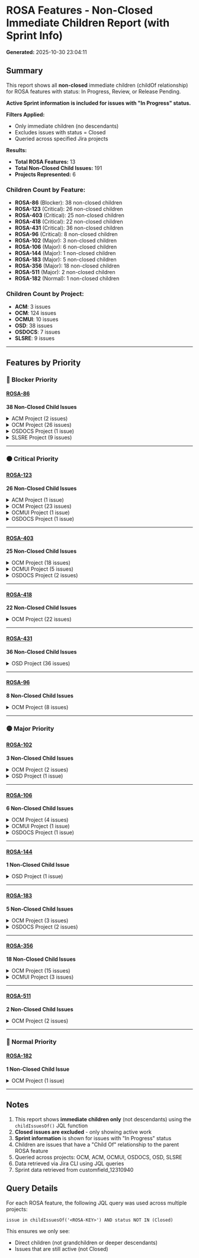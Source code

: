 # ROSA Features - Non-Closed Immediate Children Report (with Sprint Info)

**Generated:** 2025-10-30 23:04:11

## Summary

This report shows all **non-closed** immediate children (childOf relationship) for ROSA features with status: In Progress, Review, or Release Pending.

**Active Sprint information is included for issues with "In Progress" status.**

**Filters Applied:**
- Only immediate children (no descendants)
- Excludes issues with status = Closed
- Queried across specified Jira projects

**Results:**
- **Total ROSA Features:** 13
- **Total Non-Closed Child Issues:** 191
- **Projects Represented:** 6

### Children Count by Feature:
- **ROSA-86** (Blocker): 38 non-closed children
- **ROSA-123** (Critical): 26 non-closed children
- **ROSA-403** (Critical): 25 non-closed children
- **ROSA-418** (Critical): 22 non-closed children
- **ROSA-431** (Critical): 36 non-closed children
- **ROSA-96** (Critical): 8 non-closed children
- **ROSA-102** (Major): 3 non-closed children
- **ROSA-106** (Major): 6 non-closed children
- **ROSA-144** (Major): 1 non-closed children
- **ROSA-183** (Major): 5 non-closed children
- **ROSA-356** (Major): 18 non-closed children
- **ROSA-511** (Major): 2 non-closed children
- **ROSA-182** (Normal): 1 non-closed children

### Children Count by Project:
- **ACM**: 3 issues
- **OCM**: 124 issues
- **OCMUI**: 10 issues
- **OSD**: 38 issues
- **OSDOCS**: 7 issues
- **SLSRE**: 9 issues

---

## Features by Priority


### 🔴 Blocker Priority

#### [ROSA-86](https://issues.redhat.com/browse/ROSA-86)

**38 Non-Closed Child Issues**

<details>
<summary>ACM Project (2 issues)</summary>

| Key | Type | Status | Sprint | Assignee | Summary | Parent | Created | Updated | Due Date |
|-----|------|--------|--------|----------|---------|--------|---------|---------|----------|
| [ACM-24861](https://issues.redhat.com/browse/ACM-24861) | Feature | Resolved | - | Mehmet Pekpergel | Alerts for DR account reconciliation | [ROSA-86](https://issues.redhat.com/browse/ROSA-86) | 2025-10-01 | 2025-10-03 |  |
| [ACM-20793](https://issues.redhat.com/browse/ACM-20793) | Story | Resolved | - | Mehmet Pekpergel | as an operator of FM, existing management clusters will also have DR A | [ROSA-86](https://issues.redhat.com/browse/ROSA-86) | 2025-05-14 | 2025-10-24 |  |

</details>

<details>
<summary>OCM Project (26 issues)</summary>

| Key | Type | Status | Sprint | Assignee | Summary | Parent | Created | Updated | Due Date |
|-----|------|--------|--------|----------|---------|--------|---------|---------|----------|
| [OCM-20038](https://issues.redhat.com/browse/OCM-20038) | Task | In Progress | - | Eric Cambel | Update Schedule to disable snapshotMoveData | [ROSA-86](https://issues.redhat.com/browse/ROSA-86) | 2025-10-30 | 2025-10-30 |  |
| [OCM-19826](https://issues.redhat.com/browse/OCM-19826) | Task | To Do | - | Synthetic Load 10-16 clusters | 2025-10-27 14:45:38 | [ROSA-86](https://issues.redhat.com/browse/ROSA-86) | 2025-10-28 |  |  |
| [OCM-19825](https://issues.redhat.com/browse/OCM-19825) | Task | To Do | - | Synthetic Load 1-4 cluster | 2025-10-27 14:45:12 | [ROSA-86](https://issues.redhat.com/browse/ROSA-86) | 2025-10-28 |  |  |
| [OCM-19662](https://issues.redhat.com/browse/OCM-19662) | Task | In Progress | ROSA-Operators-1 | Eric Cambel | Mid-sized Scalability Test - 32 clusters | [ROSA-86](https://issues.redhat.com/browse/ROSA-86) | 2025-10-23 | 2025-10-27 |  |
| [OCM-19649](https://issues.redhat.com/browse/OCM-19649) | Story | To Do | - | Lucas Ponce | Capture backup dependencies versions in hcm-deployment snapshot | [ROSA-86](https://issues.redhat.com/browse/ROSA-86) | 2025-10-23 | 2025-10-23 |  |
| [OCM-19595](https://issues.redhat.com/browse/OCM-19595) | Task | Review | - | Guilherme Branco | Custom Backup Schedule Configuration for Clusters | [ROSA-86](https://issues.redhat.com/browse/ROSA-86) | 2025-10-22 | 2025-10-30 |  |
| [OCM-19592](https://issues.redhat.com/browse/OCM-19592) | Task | Review | - | Guilherme Branco | Bypass Backup Creation During Cluster Provisioning | [ROSA-86](https://issues.redhat.com/browse/ROSA-86) | 2025-10-22 | 2025-10-30 |  |
| [OCM-18502](https://issues.redhat.com/browse/OCM-18502) | Task | In Progress | ROSA-Operators-1 | Lawton Mizell | Evaluate the impact of cluster upgrades in the backups (and vice versa | [ROSA-86](https://issues.redhat.com/browse/ROSA-86) | 2025-09-16 | 2025-10-27 |  |
| [OCM-18398](https://issues.redhat.com/browse/OCM-18398) | Story | To Do | - | Velero Backup Timing Analysis | 2025-09-11 16:08:25 | [ROSA-86](https://issues.redhat.com/browse/ROSA-86) | 2025-09-22 |  |  |
| [OCM-18397](https://issues.redhat.com/browse/OCM-18397) | Story | To Do | - | Velero Resource Utilization Monitoring | 2025-09-11 16:07:38 | [ROSA-86](https://issues.redhat.com/browse/ROSA-86) | 2025-09-22 |  |  |
| [OCM-18396](https://issues.redhat.com/browse/OCM-18396) | Story | To Do | - | Core Velero Backup Metrics Collection | 2025-09-11 16:06:37 | [ROSA-86](https://issues.redhat.com/browse/ROSA-86) | 2025-09-22 |  |  |
| [OCM-18365](https://issues.redhat.com/browse/OCM-18365) | Task | To Do | - | Benchmark ROSA HCP Backup speeds using multiple workers | 2025-09-08 17:10:53 | [ROSA-86](https://issues.redhat.com/browse/ROSA-86) | 2025-09-22 |  |  |
| [OCM-17510](https://issues.redhat.com/browse/OCM-17510) | Task | In Progress | Service Development - Sprint 6 | Eric Cambel | Create a scalability testing plan | [ROSA-86](https://issues.redhat.com/browse/ROSA-86) | 2025-07-31 | 2025-10-27 |  |
| [OCM-17454](https://issues.redhat.com/browse/OCM-17454) | Epic | In Progress | - | Eric Cambel | OADP + Velero Scalability Tests for ROSA HCP | [ROSA-86](https://issues.redhat.com/browse/ROSA-86) | 2025-07-29 | 2025-10-30 |  |
| [OCM-16136](https://issues.redhat.com/browse/OCM-16136) | Risk | To Do | - | No Prometheus metrics for Kopia uploads | 2025-06-02 10:09:12 | [ROSA-86](https://issues.redhat.com/browse/ROSA-86) | 2025-09-22 |  |  |
| [OCM-16135](https://issues.redhat.com/browse/OCM-16135) | Risk | To Do | - | Unable to use enable S3 Bucket Keys with OADP/Velero | 2025-06-02 09:58:50 | [ROSA-86](https://issues.redhat.com/browse/ROSA-86) | 2025-09-22 |  |  |
| [OCM-16134](https://issues.redhat.com/browse/OCM-16134) | Risk | To Do | - | Backup objects created by Kopia are not tagged in S3 | 2025-06-02 09:52:32 | [ROSA-86](https://issues.redhat.com/browse/ROSA-86) | 2025-09-22 |  |  |
| [OCM-15906](https://issues.redhat.com/browse/OCM-15906) | Task | To Do | - | Define process to rotate KMS Keys used to encrypt backups | 2025-05-21 08:49:55 | [ROSA-86](https://issues.redhat.com/browse/ROSA-86) | 2025-09-29 |  |  |
| [OCM-15776](https://issues.redhat.com/browse/OCM-15776) | Story | In Progress | ROSA-Operators-1 | Elveera Mathias | E2E Tests Automation for Clusters Service requirements for ROSA HCP Ba | [ROSA-86](https://issues.redhat.com/browse/ROSA-86) | 2025-05-13 | 2025-10-27 |  |
| [OCM-15775](https://issues.redhat.com/browse/OCM-15775) | Story | In Progress | ROSA-Operators-1 | Elveera Mathias | Functional Tests for Clusters Service requirements for ROSA HCP Backup | [ROSA-86](https://issues.redhat.com/browse/ROSA-86) | 2025-05-13 | 2025-10-27 |  |
| [OCM-15774](https://issues.redhat.com/browse/OCM-15774) | Story | In Progress | Service Development - Sprint 7 | Elveera Mathias | Test Plan for Clusters Service requirements for ROSA HCP Backup and Re | [ROSA-86](https://issues.redhat.com/browse/ROSA-86) | 2025-05-13 | 2025-10-27 |  |
| [OCM-15773](https://issues.redhat.com/browse/OCM-15773) | Story | To Do | - | Feature toggle maintenance: Clusters Service requirements for ROSA HCP Backup and Restore | 2025-05-13 10:41:13 | [ROSA-86](https://issues.redhat.com/browse/ROSA-86) | 2025-09-22 |  |  |
| [OCM-15771](https://issues.redhat.com/browse/OCM-15771) | Epic | In Progress | - | Lucas Ponce | Clusters Service requirements for ROSA HCP Backup and Restore | [ROSA-86](https://issues.redhat.com/browse/ROSA-86) | 2025-05-13 | 2025-10-23 |  |
| [OCM-15599](https://issues.redhat.com/browse/OCM-15599) | Story | To Do | - | Spike Restoration Flow for etcd specific failures and test node re-adoption | 2025-05-01 14:42:26 | [ROSA-86](https://issues.redhat.com/browse/ROSA-86) | 2025-09-22 |  |  |
| [OCM-14679](https://issues.redhat.com/browse/OCM-14679) | Task | To Do | - | Spike restoration flow | 2025-03-17 15:44:20 | [ROSA-86](https://issues.redhat.com/browse/ROSA-86) | 2025-09-29 |  |  |
| [OCM-13195](https://issues.redhat.com/browse/OCM-13195) | Epic | In Progress | - | Lucas Ponce | ROSA HCP - DR restoration improvements - Research/Refinement | [ROSA-86](https://issues.redhat.com/browse/ROSA-86) | 2024-12-19 | 2025-10-03 |  |

</details>

<details>
<summary>OSDOCS Project (1 issue)</summary>

| Key | Type | Status | Sprint | Assignee | Summary | Parent | Created | Updated | Due Date |
|-----|------|--------|--------|----------|---------|--------|---------|---------|----------|
| [OSDOCS-12727](https://issues.redhat.com/browse/OSDOCS-12727) | Epic | New | - | Ryan Deussing | docs for cluster backup & restore | [ROSA-86](https://issues.redhat.com/browse/ROSA-86) | 2024-11-20 | 2025-09-10 |  |

</details>

<details>
<summary>SLSRE Project (9 issues)</summary>

| Key | Type | Status | Sprint | Assignee | Summary | Parent | Created | Updated | Due Date |
|-----|------|--------|--------|----------|---------|--------|---------|---------|----------|
| [SLSRE-382](https://issues.redhat.com/browse/SLSRE-382) | Story | New | - | Review metrics to capture during Perf/Scale testing | 2025-09-16 11:03:47 | [ROSA-86](https://issues.redhat.com/browse/ROSA-86) | 2025-09-16 |  |  |
| [SLSRE-381](https://issues.redhat.com/browse/SLSRE-381) | Story | New | - | Review Test Plan | 2025-09-16 11:00:40 | [ROSA-86](https://issues.redhat.com/browse/ROSA-86) | 2025-09-16 |  |  |
| [SLSRE-380](https://issues.redhat.com/browse/SLSRE-380) | Story | New | - | Define alerts for AWS Quota and Resource utilization in the Backup Account | 2025-09-16 10:58:29 | [ROSA-86](https://issues.redhat.com/browse/ROSA-86) | 2025-09-16 |  |  |
| [SLSRE-374](https://issues.redhat.com/browse/SLSRE-374) | Epic | In Progress | - | Sergio Lopez | ROSA HCP - Backup Reliability | [ROSA-86](https://issues.redhat.com/browse/ROSA-86) | 2025-09-16 | 2025-09-16 |  |
| [SLSRE-377](https://issues.redhat.com/browse/SLSRE-377) | Story | To Do | - | Monitor DataUpload and BackUp CRs for backup data upload verification | 2025-06-02 15:50:17 | [ROSA-86](https://issues.redhat.com/browse/ROSA-86) | 2025-09-16 |  |  |
| [SLSRE-378](https://issues.redhat.com/browse/SLSRE-378) | Story | To Do | - | Implement Alerting Rules | 2025-06-02 13:10:14 | [ROSA-86](https://issues.redhat.com/browse/ROSA-86) | 2025-09-16 |  |  |
| [SLSRE-379](https://issues.redhat.com/browse/SLSRE-379) | Story | To Do | - | Build Dashboards for Backup Visibility | 2025-06-02 13:09:20 | [ROSA-86](https://issues.redhat.com/browse/ROSA-86) | 2025-09-16 |  |  |
| [SLSRE-376](https://issues.redhat.com/browse/SLSRE-376) | Story | In Progress | OCM-Reliability-276 | Integrate Backup Metrics into Monitoring Platform | 2025-06-02 13:07:11 | [ROSA-86](https://issues.redhat.com/browse/ROSA-86) | 2025-10-30 |  |  |
| [SLSRE-375](https://issues.redhat.com/browse/SLSRE-375) | Story | In Progress | OCM-Reliability-276 | Sergio Lopez | Define Backup Monitoring Metrics | [ROSA-86](https://issues.redhat.com/browse/ROSA-86) | 2025-06-02 | 2025-10-28 |  |

</details>

---


### 🟠 Critical Priority

#### [ROSA-123](https://issues.redhat.com/browse/ROSA-123)

**26 Non-Closed Child Issues**

<details>
<summary>ACM Project (1 issue)</summary>

| Key | Type | Status | Sprint | Assignee | Summary | Parent | Created | Updated | Due Date |
|-----|------|--------|--------|----------|---------|--------|---------|---------|----------|
| [ACM-24746](https://issues.redhat.com/browse/ACM-24746) | Epic | New | - | Mohamed ElSerngawy | [CAPA]: Epic for ROSA-123 - CAPA support for ROSA HCP with FIPS enable | [ROSA-123](https://issues.redhat.com/browse/ROSA-123) | 2025-09-28 | 2025-10-10 |  |

</details>

<details>
<summary>OCM Project (23 issues)</summary>

| Key | Type | Status | Sprint | Assignee | Summary | Parent | Created | Updated | Due Date |
|-----|------|--------|--------|----------|---------|--------|---------|---------|----------|
| [OCM-19948](https://issues.redhat.com/browse/OCM-19948) | Story | To Do | - | Idit Gavra | Coordination fot FIPS/ROSA-123 | [ROSA-123](https://issues.redhat.com/browse/ROSA-123) | 2025-10-29 | 2025-10-29 |  |
| [OCM-18682](https://issues.redhat.com/browse/OCM-18682) | Story | To Do | - | CI Integration for [TF]: Epic for XCMSTRAT-144 - Terraform support for ROSA HCP with FIPS enabled on workers | 2025-09-28 07:40:56 | [ROSA-123](https://issues.redhat.com/browse/ROSA-123) | 2025-09-28 |  |  |
| [OCM-18681](https://issues.redhat.com/browse/OCM-18681) | Story | To Do | - | E2E Tests Automation for [TF]: Epic for XCMSTRAT-144 - Terraform support for ROSA HCP with FIPS enabled on workers | 2025-09-28 07:40:53 | [ROSA-123](https://issues.redhat.com/browse/ROSA-123) | 2025-09-28 |  |  |
| [OCM-18680](https://issues.redhat.com/browse/OCM-18680) | Story | To Do | - | Functional Tests for [TF]: Epic for XCMSTRAT-144 - Terraform support for ROSA HCP with FIPS enabled on workers | 2025-09-28 07:40:51 | [ROSA-123](https://issues.redhat.com/browse/ROSA-123) | 2025-09-28 |  |  |
| [OCM-18679](https://issues.redhat.com/browse/OCM-18679) | Story | To Do | - | Test Plan for [TF]: Epic for XCMSTRAT-144 - Terraform support for ROSA HCP with FIPS enabled on workers | 2025-09-28 07:40:49 | [ROSA-123](https://issues.redhat.com/browse/ROSA-123) | 2025-09-28 |  |  |
| [OCM-18678](https://issues.redhat.com/browse/OCM-18678) | Story | To Do | - | Feature toggle maintenance: [TF]: Epic for XCMSTRAT-144 - Terraform support for ROSA HCP with FIPS enabled on workers | 2025-09-28 07:40:45 | [ROSA-123](https://issues.redhat.com/browse/ROSA-123) | 2025-09-28 |  |  |
| [OCM-18677](https://issues.redhat.com/browse/OCM-18677) | Story | To Do | - | Ensure reliability for epic [TF]: Epic for XCMSTRAT-144 - Terraform support for ROSA HCP with FIPS enabled on workers | 2025-09-28 07:40:42 | [ROSA-123](https://issues.redhat.com/browse/ROSA-123) | 2025-10-10 |  |  |
| [OCM-18676](https://issues.redhat.com/browse/OCM-18676) | Epic | New | - | Hunter Kepley | [TF]: Epic for ROSA-123 - Terraform support for ROSA HCP with FIPS ena | [ROSA-123](https://issues.redhat.com/browse/ROSA-123) | 2025-09-28 | 2025-10-22 |  |
| [OCM-18675](https://issues.redhat.com/browse/OCM-18675) | Story | To Do | - | CI Integration for [ROSA CLI]: Epic for XCMSTRAT-144 - ROSA CLI support for ROSA HCP with FIPS enabled on workers | 2025-09-28 07:28:23 | [ROSA-123](https://issues.redhat.com/browse/ROSA-123) | 2025-09-28 |  |  |
| [OCM-18674](https://issues.redhat.com/browse/OCM-18674) | Story | To Do | - | E2E Tests Automation for [ROSA CLI]: Epic for XCMSTRAT-144 - ROSA CLI support for ROSA HCP with FIPS enabled on workers  | 2025-09-28 07:28:21 | [ROSA-123](https://issues.redhat.com/browse/ROSA-123) | 2025-09-28 |  |  |
| [OCM-18673](https://issues.redhat.com/browse/OCM-18673) | Story | To Do | - | Functional Tests for [ROSA CLI]: Epic for XCMSTRAT-144 - ROSA CLI support for ROSA HCP with FIPS enabled on workers | 2025-09-28 07:28:18 | [ROSA-123](https://issues.redhat.com/browse/ROSA-123) | 2025-09-28 |  |  |
| [OCM-18672](https://issues.redhat.com/browse/OCM-18672) | Story | To Do | - | Test Plan for [ROSA CLI]: Epic for XCMSTRAT-144 - ROSA CLI support for ROSA HCP with FIPS enabled on workers | 2025-09-28 07:28:16 | [ROSA-123](https://issues.redhat.com/browse/ROSA-123) | 2025-09-28 |  |  |
| [OCM-18671](https://issues.redhat.com/browse/OCM-18671) | Story | To Do | - | Feature toggle maintenance: [ROSA CLI]: Epic for XCMSTRAT-144 - ROSA CLI support for ROSA HCP with FIPS enabled on workers | 2025-09-28 07:28:13 | [ROSA-123](https://issues.redhat.com/browse/ROSA-123) | 2025-09-28 |  |  |
| [OCM-18670](https://issues.redhat.com/browse/OCM-18670) | Story | To Do | - | Ensure reliability for epic: [ROSA CLI]: Epic for XCMSTRAT-144 - ROSA CLI support for ROSA HCP with FIPS enabled on workers | 2025-09-28 07:28:09 | [ROSA-123](https://issues.redhat.com/browse/ROSA-123) | 2025-10-10 |  |  |
| [OCM-18669](https://issues.redhat.com/browse/OCM-18669) | Epic | New | - | Hunter Kepley | [ROSA CLI]: Epic for ROSA-123 - ROSA CLI support for ROSA HCP with FIP | [ROSA-123](https://issues.redhat.com/browse/ROSA-123) | 2025-09-28 | 2025-10-22 |  |
| [OCM-18059](https://issues.redhat.com/browse/OCM-18059) | Story | Review | - | Idit Gavra | Verify that FIPS is enabled and all components are ok | [ROSA-123](https://issues.redhat.com/browse/ROSA-123) | 2025-08-28 | 2025-10-29 |  |
| [OCM-17197](https://issues.redhat.com/browse/OCM-17197) | Story | To Do | - | CI Integration for [OCM]: Epic for XCMSTRAT-144 - ROSA HCP with FIPS target crypto | 2025-07-16 11:40:31 | [ROSA-123](https://issues.redhat.com/browse/ROSA-123) | 2025-07-16 |  |  |
| [OCM-17196](https://issues.redhat.com/browse/OCM-17196) | Story | To Do | - | Jeff Frazier | E2E Tests Automation for [OCM]: Epic for XCMSTRAT-144 - ROSA HCP with  | [ROSA-123](https://issues.redhat.com/browse/ROSA-123) | 2025-07-16 | 2025-09-16 |  |
| [OCM-17195](https://issues.redhat.com/browse/OCM-17195) | Story | To Do | - | Jeff Frazier | Functional Tests for [OCM]: Epic for XCMSTRAT-144 - ROSA HCP with FIPS | [ROSA-123](https://issues.redhat.com/browse/ROSA-123) | 2025-07-16 | 2025-09-16 |  |
| [OCM-17194](https://issues.redhat.com/browse/OCM-17194) | Story | To Do | - | Jeff Frazier | Test Plan for [OCM]: Epic for XCMSTRAT-144 - ROSA HCP with FIPS target | [ROSA-123](https://issues.redhat.com/browse/ROSA-123) | 2025-07-16 | 2025-09-16 |  |
| [OCM-17193](https://issues.redhat.com/browse/OCM-17193) | Story | To Do | - | Feature toggle maintenance: [OCM]: Epic for XCMSTRAT-144 - ROSA HCP with FIPS target crypto | 2025-07-16 11:40:20 | [ROSA-123](https://issues.redhat.com/browse/ROSA-123) | 2025-09-30 |  |  |
| [OCM-17192](https://issues.redhat.com/browse/OCM-17192) | Story | To Do | - | Ensure reliability for epic [OCM]: Epic for XCMSTRAT-144 - ROSA HCP with FIPS target crypto | 2025-07-16 11:40:17 | [ROSA-123](https://issues.redhat.com/browse/ROSA-123) | 2025-10-10 |  |  |
| [OCM-17191](https://issues.redhat.com/browse/OCM-17191) | Epic | In Progress | - | Idit Gavra | [OCM]: Epic for ROSA-123 - ROSA HCP with FIPS target crypto | [ROSA-123](https://issues.redhat.com/browse/ROSA-123) | 2025-07-16 | 2025-10-29 |  |

</details>

<details>
<summary>OCMUI Project (1 issue)</summary>

| Key | Type | Status | Sprint | Assignee | Summary | Parent | Created | Updated | Due Date |
|-----|------|--------|--------|----------|---------|--------|---------|---------|----------|
| [OCMUI-3821](https://issues.redhat.com/browse/OCMUI-3821) | Story | To Do | - | [ROSA-HCP] OCM UI- ROSA HCP with FIPS enabled | 2025-09-28 10:59:29 | [ROSA-123](https://issues.redhat.com/browse/ROSA-123) | 2025-10-27 |  |  |

</details>

<details>
<summary>OSDOCS Project (1 issue)</summary>

| Key | Type | Status | Sprint | Assignee | Summary | Parent | Created | Updated | Due Date |
|-----|------|--------|--------|----------|---------|--------|---------|---------|----------|
| [OSDOCS-16476](https://issues.redhat.com/browse/OSDOCS-16476) | Epic | New | - | [DOCS]: Epic for ROSA-123 - Document support for ROSA HCP with FIPS | 2025-10-10 04:58:38 | [ROSA-123](https://issues.redhat.com/browse/ROSA-123) | 2025-10-10 |  |  |

</details>

---

#### [ROSA-403](https://issues.redhat.com/browse/ROSA-403)

**25 Non-Closed Child Issues**

<details>
<summary>OCM Project (18 issues)</summary>

| Key | Type | Status | Sprint | Assignee | Summary | Parent | Created | Updated | Due Date |
|-----|------|--------|--------|----------|---------|--------|---------|---------|----------|
| [OCM-18499](https://issues.redhat.com/browse/OCM-18499) | Story | In Progress | ROSA Focaccia Sprint 2 | Patrick Jennings | Enable EUS channel group in FedRAMP | [ROSA-403](https://issues.redhat.com/browse/ROSA-403) | 2025-09-16 | 2025-10-30 |  |
| [OCM-18497](https://issues.redhat.com/browse/OCM-18497) | Story | To Do | - | CI Integration for [OCM CS] Enable EUS channel group in FedRAMP | 2025-09-16 10:01:33 | [ROSA-403](https://issues.redhat.com/browse/ROSA-403) | 2025-09-16 |  |  |
| [OCM-18496](https://issues.redhat.com/browse/OCM-18496) | Story | To Do | - | E2E Tests Automation for [OCM CS] Enable EUS channel group in FedRAMP | 2025-09-16 10:01:30 | [ROSA-403](https://issues.redhat.com/browse/ROSA-403) | 2025-09-16 |  |  |
| [OCM-18495](https://issues.redhat.com/browse/OCM-18495) | Story | To Do | - | Functional Tests for [OCM CS] Enable EUS channel group in FedRAMP | 2025-09-16 10:01:27 | [ROSA-403](https://issues.redhat.com/browse/ROSA-403) | 2025-09-16 |  |  |
| [OCM-18494](https://issues.redhat.com/browse/OCM-18494) | Story | To Do | - | Test Plan for [OCM CS] Enable EUS channel group in FedRAMP | 2025-09-16 10:01:24 | [ROSA-403](https://issues.redhat.com/browse/ROSA-403) | 2025-09-16 |  |  |
| [OCM-18493](https://issues.redhat.com/browse/OCM-18493) | Story | To Do | - | Feature toggle maintenance: [OCM CS] Enable EUS channel group in FedRAMP | 2025-09-16 10:01:18 | [ROSA-403](https://issues.redhat.com/browse/ROSA-403) | 2025-09-16 |  |  |
| [OCM-18492](https://issues.redhat.com/browse/OCM-18492) | Story | To Do | - | Ensure reliability for epic [OCM CS] Enable EUS channel group in FedRAMP | 2025-09-16 10:01:12 | [ROSA-403](https://issues.redhat.com/browse/ROSA-403) | 2025-09-16 |  |  |
| [OCM-18491](https://issues.redhat.com/browse/OCM-18491) | Epic | In Progress | - | Patrick Jennings | [OCM CS] Enable EUS channel group in FedRAMP | [ROSA-403](https://issues.redhat.com/browse/ROSA-403) | 2025-09-16 | 2025-10-28 |  |
| [OCM-17743](https://issues.redhat.com/browse/OCM-17743) | Story | To Do | - | CI Integration for [TF]: Terraform EUS channel support | 2025-08-18 06:09:48 | [ROSA-403](https://issues.redhat.com/browse/ROSA-403) | 2025-08-18 |  |  |
| [OCM-17742](https://issues.redhat.com/browse/OCM-17742) | Story | To Do | - | E2E Tests Automation for [TF]: Terraform EUS channel support | 2025-08-18 06:09:46 | [ROSA-403](https://issues.redhat.com/browse/ROSA-403) | 2025-08-18 |  |  |
| [OCM-17741](https://issues.redhat.com/browse/OCM-17741) | Story | To Do | - | Functional Tests for [TF]: Terraform EUS channel support | 2025-08-18 06:09:43 | [ROSA-403](https://issues.redhat.com/browse/ROSA-403) | 2025-08-18 |  |  |
| [OCM-17740](https://issues.redhat.com/browse/OCM-17740) | Story | To Do | - | Test Plan for [TF]: Terraform EUS channel support | 2025-08-18 06:09:40 | [ROSA-403](https://issues.redhat.com/browse/ROSA-403) | 2025-08-18 |  |  |
| [OCM-17739](https://issues.redhat.com/browse/OCM-17739) | Story | To Do | - | Feature toggle maintenance: [TF]: Terraform EUS channel support | 2025-08-18 06:09:36 | [ROSA-403](https://issues.redhat.com/browse/ROSA-403) | 2025-08-18 |  |  |
| [OCM-17738](https://issues.redhat.com/browse/OCM-17738) | Story | To Do | - | Ensure reliability for epic [TF]: Terraform EUS channel support | 2025-08-18 06:09:32 | [ROSA-403](https://issues.redhat.com/browse/ROSA-403) | 2025-08-18 |  |  |
| [OCM-15074](https://issues.redhat.com/browse/OCM-15074) | Story | To Do | - | CI Integration for [ROSA CLI]: Epic for XCMSTRAT-1119 - ROSA CLI support for EUS Versions | 2025-04-07 08:26:16 | [ROSA-403](https://issues.redhat.com/browse/ROSA-403) | 2025-06-12 |  |  |
| [OCM-15072](https://issues.redhat.com/browse/OCM-15072) | Story | To Do | - | Functional Tests for [ROSA CLI]: Epic for XCMSTRAT-1119 - ROSA CLI support for EUS Versions | 2025-04-07 08:26:11 | [ROSA-403](https://issues.redhat.com/browse/ROSA-403) | 2025-06-12 |  |  |
| [OCM-15071](https://issues.redhat.com/browse/OCM-15071) | Story | To Do | - | Test Plan for [ROSA CLI]: Epic for XCMSTRAT-1119 - ROSA CLI support for EUS Versions | 2025-04-07 08:26:09 | [ROSA-403](https://issues.redhat.com/browse/ROSA-403) | 2025-06-12 |  |  |
| [OCM-15070](https://issues.redhat.com/browse/OCM-15070) | Story | To Do | - | Ensure reliability for epic [ROSA CLI]: Epic for XCMSTRAT-1119 - ROSA CLI support for EUS Versions | 2025-04-07 08:26:04 | [ROSA-403](https://issues.redhat.com/browse/ROSA-403) | 2025-06-12 |  |  |

</details>

<details>
<summary>OCMUI Project (5 issues)</summary>

| Key | Type | Status | Sprint | Assignee | Summary | Parent | Created | Updated | Due Date |
|-----|------|--------|--------|----------|---------|--------|---------|---------|----------|
| [OCMUI-3957](https://issues.redhat.com/browse/OCMUI-3957) | Task | To Do | - | Disable the channel group edit icon when the cluster is in other states other than Ready status | 2025-10-27 22:49:06 | [ROSA-403](https://issues.redhat.com/browse/ROSA-403) | 2025-10-30 |  |  |
| [OCMUI-3955](https://issues.redhat.com/browse/OCMUI-3955) | Story | In Progress | OCMUI Team Sprint 279 | Dylan Cooper | Tooltip for EUS Channel Group field | [ROSA-403](https://issues.redhat.com/browse/ROSA-403) | 2025-10-27 | 2025-10-29 |  |
| [OCMUI-3757](https://issues.redhat.com/browse/OCMUI-3757) | Task | To Do | - | Enable feature gate in production for all users | 2025-09-10 11:42:55 | [ROSA-403](https://issues.redhat.com/browse/ROSA-403) | 2025-09-15 |  |  |
| [OCMUI-3693](https://issues.redhat.com/browse/OCMUI-3693) | Story | To Do | - | LAKSHMI SHIVANTHI AMARACHINTHA | E2E Automation: OCM UI EUS Channels | [ROSA-403](https://issues.redhat.com/browse/ROSA-403) | 2025-08-18 | 2025-10-29 |  |
| [OCMUI-3690](https://issues.redhat.com/browse/OCMUI-3690) | Epic | In Progress | - | Dylan Cooper | OCM UI EUS Channels | [ROSA-403](https://issues.redhat.com/browse/ROSA-403) | 2025-08-18 | 2025-10-29 |  |

</details>

<details>
<summary>OSDOCS Project (2 issues)</summary>

| Key | Type | Status | Sprint | Assignee | Summary | Parent | Created | Updated | Due Date |
|-----|------|--------|--------|----------|---------|--------|---------|---------|----------|
| [OSDOCS-16538](https://issues.redhat.com/browse/OSDOCS-16538) | Story | In Progress | SD OSDOCS Sprint 279 | Aedin Collins | Life Cycle (Extension) (UI for OSD and ROSA) | [ROSA-403](https://issues.redhat.com/browse/ROSA-403) | 2025-10-15 | 2025-10-30 |  |
| [OSDOCS-11705](https://issues.redhat.com/browse/OSDOCS-11705) | Epic | In Progress | - | Ryan Deussing | Revised ROSA Life Cycle (Extension) | [ROSA-403](https://issues.redhat.com/browse/ROSA-403) | 2024-08-14 | 2025-10-28 |  |

</details>

---

#### [ROSA-418](https://issues.redhat.com/browse/ROSA-418)

**22 Non-Closed Child Issues**

<details>
<summary>OCM Project (22 issues)</summary>

| Key | Type | Status | Sprint | Assignee | Summary | Parent | Created | Updated | Due Date |
|-----|------|--------|--------|----------|---------|--------|---------|---------|----------|
| [OCM-19897](https://issues.redhat.com/browse/OCM-19897) | Story | To Do | - | Add API models, OpenAPI schema definitions, and SDK generation support for log forwarder endpoints | 2025-10-28 13:01:05 | [ROSA-418](https://issues.redhat.com/browse/ROSA-418) | 2025-10-29 |  |  |
| [OCM-19895](https://issues.redhat.com/browse/OCM-19895) | Story | To Do | - | Create a tenant configuration API client to communicate with the tenant configuration microservice for managing log forwarder resources | 2025-10-28 12:55:52 | [ROSA-418](https://issues.redhat.com/browse/ROSA-418) | 2025-10-29 |  |  |
| [OCM-19893](https://issues.redhat.com/browse/OCM-19893) | Story | To Do | - | Enable configuration of log forwarder log group to application mappings through a ConfigMap, allowing mapping updates without code changes | 2025-10-28 12:45:55 | [ROSA-418](https://issues.redhat.com/browse/ROSA-418) | 2025-10-29 |  |  |
| [OCM-19892](https://issues.redhat.com/browse/OCM-19892) | Story | To Do | - | Add Log Forwarder Constraints Endpoint | 2025-10-28 12:40:21 | [ROSA-418](https://issues.redhat.com/browse/ROSA-418) | 2025-10-29 |  |  |
| [OCM-19306](https://issues.redhat.com/browse/OCM-19306) | Story | To Do | - | CI Integration for HCP Log Forwarding Client Side(CLI and TF) | 2025-10-16 10:15:28 | [ROSA-418](https://issues.redhat.com/browse/ROSA-418) | 2025-10-16 |  |  |
| [OCM-19305](https://issues.redhat.com/browse/OCM-19305) | Story | To Do | - | E2E Tests Automation for HCP Log Forwarding Client Side(CLI and TF) | 2025-10-16 10:15:26 | [ROSA-418](https://issues.redhat.com/browse/ROSA-418) | 2025-10-16 |  |  |
| [OCM-19304](https://issues.redhat.com/browse/OCM-19304) | Story | To Do | - | Functional Tests for HCP Log Forwarding Client Side(CLI and TF) | 2025-10-16 10:15:24 | [ROSA-418](https://issues.redhat.com/browse/ROSA-418) | 2025-10-16 |  |  |
| [OCM-19303](https://issues.redhat.com/browse/OCM-19303) | Story | To Do | - | Test Plan for HCP Log Forwarding Client Side(CLI and TF) | 2025-10-16 10:15:21 | [ROSA-418](https://issues.redhat.com/browse/ROSA-418) | 2025-10-16 |  |  |
| [OCM-19302](https://issues.redhat.com/browse/OCM-19302) | Story | To Do | - | Feature toggle maintenance: HCP Log Forwarding Client Side(CLI and TF) | 2025-10-16 10:15:17 | [ROSA-418](https://issues.redhat.com/browse/ROSA-418) | 2025-10-16 |  |  |
| [OCM-19301](https://issues.redhat.com/browse/OCM-19301) | Story | To Do | - | Ensure reliability for epic HCP Log Forwarding Client Side(CLI and TF) | 2025-10-16 10:15:13 | [ROSA-418](https://issues.redhat.com/browse/ROSA-418) | 2025-10-16 |  |  |
| [OCM-19300](https://issues.redhat.com/browse/OCM-19300) | Epic | New | - | Carl Brumm | HCP Log Forwarding Client Side(CLI and TF) | [ROSA-418](https://issues.redhat.com/browse/ROSA-418) | 2025-10-16 | 2025-10-21 |  |
| [OCM-18907](https://issues.redhat.com/browse/OCM-18907) | Story | To Do | - | Document process for changing allowed log forwarding pods | 2025-10-13 12:19:21 | [ROSA-418](https://issues.redhat.com/browse/ROSA-418) | 2025-10-29 |  |  |
| [OCM-18879](https://issues.redhat.com/browse/OCM-18879) | Story | To Do | - | Jeff Frazier | CI Integration for Log Forwarding | [ROSA-418](https://issues.redhat.com/browse/ROSA-418) | 2025-10-09 | 2025-10-29 |  |
| [OCM-18878](https://issues.redhat.com/browse/OCM-18878) | Story | To Do | - | Jeff Frazier | Functional Tests for Log Forwarding | [ROSA-418](https://issues.redhat.com/browse/ROSA-418) | 2025-10-09 | 2025-10-29 |  |
| [OCM-18877](https://issues.redhat.com/browse/OCM-18877) | Story | In Progress | ROSA Coffee Sprint 8 | Jeff Frazier | Test Plan for Log Forwarding | [ROSA-418](https://issues.redhat.com/browse/ROSA-418) | 2025-10-09 | 2025-10-30 |  |
| [OCM-18876](https://issues.redhat.com/browse/OCM-18876) | Story | To Do | - | Jeff Frazier | E2E Tests Automation for Log Forwarding | [ROSA-418](https://issues.redhat.com/browse/ROSA-418) | 2025-10-09 | 2025-10-29 |  |
| [OCM-18875](https://issues.redhat.com/browse/OCM-18875) | Epic | New | - | Jeff Frazier | HCP Log Forwarding E2E testing | [ROSA-418](https://issues.redhat.com/browse/ROSA-418) | 2025-10-09 | 2025-10-30 |  |
| [OCM-18862](https://issues.redhat.com/browse/OCM-18862) | Epic | In Progress | - | Christopher Doan | [OSDFM] HCP Log Forwarding Process for regional provisioning | [ROSA-418](https://issues.redhat.com/browse/ROSA-418) | 2025-10-09 | 2025-10-23 |  |
| [OCM-18874](https://issues.redhat.com/browse/OCM-18874) | Story | To Do | - | Christopher Doan | Investigate how to best deploy the Log Forwarding Components to Manage | [ROSA-418](https://issues.redhat.com/browse/ROSA-418) | 2025-09-18 | 2025-10-23 |  |
| [OCM-18503](https://issues.redhat.com/browse/OCM-18503) | Task | Code Review | - | William Kutler | Update OCM DDR to use shared logging hub architecture | [ROSA-418](https://issues.redhat.com/browse/ROSA-418) | 2025-09-16 | 2025-10-29 |  |
| [OCM-13315](https://issues.redhat.com/browse/OCM-13315) | Task | In Progress | - | William Kutler | Spike: set up proof of concept for control plane log forwarding in CS | [ROSA-418](https://issues.redhat.com/browse/ROSA-418) | 2025-01-07 | 2025-10-16 |  |
| [OCM-12601](https://issues.redhat.com/browse/OCM-12601) | Epic | Refinement | - | William Kutler | [OCM]: Epic for XCMSTRAT-1358 - ROSA HCP control plane logs to cloudwa | [ROSA-418](https://issues.redhat.com/browse/ROSA-418) | 2024-11-15 | 2025-10-28 |  |

</details>

---

#### [ROSA-431](https://issues.redhat.com/browse/ROSA-431)

**36 Non-Closed Child Issues**

<details>
<summary>OSD Project (36 issues)</summary>

| Key | Type | Status | Sprint | Assignee | Summary | Parent | Created | Updated | Due Date |
|-----|------|--------|--------|----------|---------|--------|---------|---------|----------|
| [OSD-31009](https://issues.redhat.com/browse/OSD-31009) | Sub-task | To Do | - | Benjamin Toll | Investigate and create sub-tasks where applicable | [ROSA-431](https://issues.redhat.com/browse/ROSA-431) | 2025-08-05 | 2025-08-05 |  |
| [OSD-31007](https://issues.redhat.com/browse/OSD-31007) | Sub-task | To Do | - | Kirk Bater | Enable the candidate Channel in Prod. | [ROSA-431](https://issues.redhat.com/browse/ROSA-431) | 2025-08-05 | 2025-08-05 |  |
| [OSD-31006](https://issues.redhat.com/browse/OSD-31006) | Sub-task | To Do | - | Kirk Bater | Validating the new Versions in production. | [ROSA-431](https://issues.redhat.com/browse/ROSA-431) | 2025-08-05 | 2025-08-05 |  |
| [OSD-31005](https://issues.redhat.com/browse/OSD-31005) | Sub-task | To Do | - | Additional Steps involved for releasing the GCP images in Marketplace. | 2025-08-05 22:32:12 | [ROSA-431](https://issues.redhat.com/browse/ROSA-431) | 2025-08-05 |  |  |
| [OSD-31004](https://issues.redhat.com/browse/OSD-31004) | Sub-task | To Do | - | Claudio Busse | Working with the respective lead to release new OSD version on the GCP | [ROSA-431](https://issues.redhat.com/browse/ROSA-431) | 2025-08-05 | 2025-08-05 |  |
| [OSD-31003](https://issues.redhat.com/browse/OSD-31003) | Sub-task | To Do | - | Kirk Bater | Working with the respective lead to release new ROSA version on the AW | [ROSA-431](https://issues.redhat.com/browse/ROSA-431) | 2025-08-05 | 2025-08-05 |  |
| [OSD-31002](https://issues.redhat.com/browse/OSD-31002) | Sub-task | To Do | - | Suresh Peddinti | Identify the Lead or appropriate channels for both AWS and GCP. | [ROSA-431](https://issues.redhat.com/browse/ROSA-431) | 2025-08-05 | 2025-08-05 |  |
| [OSD-31001](https://issues.redhat.com/browse/OSD-31001) | Sub-task | To Do | - | Suresh Peddinti | Investigate and create sub-tasks where applicable | [ROSA-431](https://issues.redhat.com/browse/ROSA-431) | 2025-08-05 | 2025-08-05 |  |
| [OSD-30995](https://issues.redhat.com/browse/OSD-30995) | Sub-task | To Do | - | Ramakrishna Kyatham | Building the test jobs and observing the test failures | [ROSA-431](https://issues.redhat.com/browse/ROSA-431) | 2025-08-05 | 2025-08-05 |  |
| [OSD-30994](https://issues.redhat.com/browse/OSD-30994) | Sub-task | To Do | - | Kelly Trainor | Analyze rosa-classic test results | [ROSA-431](https://issues.redhat.com/browse/ROSA-431) | 2025-08-05 | 2025-08-05 |  |
| [OSD-30993](https://issues.redhat.com/browse/OSD-30993) | Sub-task | To Do | - | Kelly Trainor | Analyze rosa-hcp test results | [ROSA-431](https://issues.redhat.com/browse/ROSA-431) | 2025-08-05 | 2025-08-05 |  |
| [OSD-30992](https://issues.redhat.com/browse/OSD-30992) | Sub-task | To Do | - | Kelly Trainor | Investigate fixing failing tests | [ROSA-431](https://issues.redhat.com/browse/ROSA-431) | 2025-08-05 | 2025-08-05 |  |
| [OSD-30991](https://issues.redhat.com/browse/OSD-30991) | Sub-task | To Do | - | Kelly Trainor | Run tests locally using osde2e (rosa-classic and rosa-hcp) | [ROSA-431](https://issues.redhat.com/browse/ROSA-431) | 2025-08-05 | 2025-08-05 |  |
| [OSD-30990](https://issues.redhat.com/browse/OSD-30990) | Sub-task | To Do | - | Amarthya Valija | Investigate fixing failing tests | [ROSA-431](https://issues.redhat.com/browse/ROSA-431) | 2025-08-05 | 2025-08-05 |  |
| [OSD-30989](https://issues.redhat.com/browse/OSD-30989) | Sub-task | To Do | - | Kelly Trainor | Run tests locally using osde2e (rosa-classic and rosa-hcp) | [ROSA-431](https://issues.redhat.com/browse/ROSA-431) | 2025-08-05 | 2025-08-05 |  |
| [OSD-30988](https://issues.redhat.com/browse/OSD-30988) | Sub-task | To Do | - | Amarthya Valija | Run tests locally using osde2e (osd-aws and osd-gcp) | [ROSA-431](https://issues.redhat.com/browse/ROSA-431) | 2025-08-05 | 2025-08-05 |  |
| [OSD-30987](https://issues.redhat.com/browse/OSD-30987) | Sub-task | To Do | - | Amarthya Valija | Analyze osd-gcp test results | [ROSA-431](https://issues.redhat.com/browse/ROSA-431) | 2025-08-05 | 2025-08-05 |  |
| [OSD-30986](https://issues.redhat.com/browse/OSD-30986) | Sub-task | To Do | - | Amarthya Valija | Analyze osd-aws test results | [ROSA-431](https://issues.redhat.com/browse/ROSA-431) | 2025-08-05 | 2025-08-05 |  |
| [OSD-30984](https://issues.redhat.com/browse/OSD-30984) | Sub-task | To Do | - | Benjamin Toll | Create pages to show new alerts and warnings | [ROSA-431](https://issues.redhat.com/browse/ROSA-431) | 2025-08-05 | 2025-08-05 |  |
| [OSD-30983](https://issues.redhat.com/browse/OSD-30983) | Sub-task | To Do | - | Benjamin Toll | Determine which alerts should make it into the new version | [ROSA-431](https://issues.redhat.com/browse/ROSA-431) | 2025-08-05 | 2025-08-05 |  |
| [OSD-30982](https://issues.redhat.com/browse/OSD-30982) | Sub-task | To Do | - | Benjamin Toll | Document the automation program | [ROSA-431](https://issues.redhat.com/browse/ROSA-431) | 2025-08-05 | 2025-08-05 |  |
| [OSD-30981](https://issues.redhat.com/browse/OSD-30981) | Sub-task | To Do | - | Benjamin Toll | Automate the steps to compare the alerts | [ROSA-431](https://issues.redhat.com/browse/ROSA-431) | 2025-08-05 | 2025-08-05 |  |
| [OSD-30978](https://issues.redhat.com/browse/OSD-30978) | Sub-task | To Do | - | Benjamin Toll | Create documentation | [ROSA-431](https://issues.redhat.com/browse/ROSA-431) | 2025-08-05 | 2025-08-05 |  |
| [OSD-30977](https://issues.redhat.com/browse/OSD-30977) | Sub-task | To Do | - | Benjamin Toll | Write go script for updating the yaml files | [ROSA-431](https://issues.redhat.com/browse/ROSA-431) | 2025-08-05 | 2025-08-05 |  |
| [OSD-30976](https://issues.redhat.com/browse/OSD-30976) | Sub-task | To Do | - | Benjamin Toll | Staging Deployment | [ROSA-431](https://issues.redhat.com/browse/ROSA-431) | 2025-08-05 | 2025-08-05 |  |
| [OSD-30975](https://issues.redhat.com/browse/OSD-30975) | Sub-task | To Do | - | Benjamin Toll | Validate the Go Script and yaml file deployment | [ROSA-431](https://issues.redhat.com/browse/ROSA-431) | 2025-08-05 | 2025-08-05 |  |
| [OSD-30974](https://issues.redhat.com/browse/OSD-30974) | Sub-task | To Do | - | Benjamin Toll | Merge request approval and merge | [ROSA-431](https://issues.redhat.com/browse/ROSA-431) | 2025-08-05 | 2025-08-05 |  |
| [OSD-30973](https://issues.redhat.com/browse/OSD-30973) | Sub-task | To Do | - | Ramakrishna Kyatham | Yaml Pipeline for automation. | [ROSA-431](https://issues.redhat.com/browse/ROSA-431) | 2025-08-05 | 2025-08-05 |  |
| [OSD-30972](https://issues.redhat.com/browse/OSD-30972) | Sub-task | To Do | - | Ramakrishna Kyatham | Test & Review Go Script. | [ROSA-431](https://issues.redhat.com/browse/ROSA-431) | 2025-08-05 | 2025-08-05 |  |
| [OSD-30971](https://issues.redhat.com/browse/OSD-30971) | Sub-task | To Do | - | Ramakrishna Kyatham | Create Go Script for enabling candidate channel using automation. | [ROSA-431](https://issues.redhat.com/browse/ROSA-431) | 2025-08-05 | 2025-08-05 |  |
| [OSD-30969](https://issues.redhat.com/browse/OSD-30969) | Sub-task | To Do | - | Benjamin Toll | Investigate Using Release Controller | [ROSA-431](https://issues.redhat.com/browse/ROSA-431) | 2025-08-05 | 2025-08-05 |  |
| [OSD-30968](https://issues.redhat.com/browse/OSD-30968) | Sub-task | To Do | - | Benjamin Toll | Go over identified issues with Red Hat | [ROSA-431](https://issues.redhat.com/browse/ROSA-431) | 2025-08-05 | 2025-08-05 |  |
| [OSD-30967](https://issues.redhat.com/browse/OSD-30967) | Sub-task | To Do | - | Benjamin Toll | Create Google Sheet demo | [ROSA-431](https://issues.redhat.com/browse/ROSA-431) | 2025-08-05 | 2025-08-05 |  |
| [OSD-30966](https://issues.redhat.com/browse/OSD-30966) | Sub-task | To Do | - | Benjamin Toll | Investigate Google Sheets API | [ROSA-431](https://issues.redhat.com/browse/ROSA-431) | 2025-08-05 | 2025-08-05 |  |
| [OSD-30965](https://issues.redhat.com/browse/OSD-30965) | Sub-task | To Do | - | Benjamin Toll | Investigate Go SDKs | [ROSA-431](https://issues.redhat.com/browse/ROSA-431) | 2025-08-05 | 2025-08-05 |  |
| [OSD-30964](https://issues.redhat.com/browse/OSD-30964) | Sub-task | To Do | - | Benjamin Toll | Investigate getting data via a REST API | [ROSA-431](https://issues.redhat.com/browse/ROSA-431) | 2025-08-05 | 2025-08-05 |  |

</details>

---

#### [ROSA-96](https://issues.redhat.com/browse/ROSA-96)

**8 Non-Closed Child Issues**

<details>
<summary>OCM Project (8 issues)</summary>

| Key | Type | Status | Sprint | Assignee | Summary | Parent | Created | Updated | Due Date |
|-----|------|--------|--------|----------|---------|--------|---------|---------|----------|
| [OCM-19795](https://issues.redhat.com/browse/OCM-19795) | Story | Code Review | - | Philip Wu | Implement Terraform Modules support for Image Mirrors | [ROSA-96](https://issues.redhat.com/browse/ROSA-96) | 2025-10-27 | 2025-10-29 |  |
| [OCM-17630](https://issues.redhat.com/browse/OCM-17630) | Story | To Do | - | CI Integration for [OCM]: Epic for XCMSTRAT-994 - Client Side - ROSA-HCP - IDMS Image registry mirror config to customers | 2025-08-06 13:01:12 | [ROSA-96](https://issues.redhat.com/browse/ROSA-96) | 2025-08-11 |  |  |
| [OCM-17629](https://issues.redhat.com/browse/OCM-17629) | Story | To Do | - | E2E Tests Automation for [OCM]: Epic for XCMSTRAT-994 - Client Side - ROSA-HCP - IDMS Image registry mirror config to customers | 2025-08-06 13:01:10 | [ROSA-96](https://issues.redhat.com/browse/ROSA-96) | 2025-08-11 |  |  |
| [OCM-17628](https://issues.redhat.com/browse/OCM-17628) | Story | To Do | - | Functional Tests for [OCM]: Epic for XCMSTRAT-994 - Client Side - ROSA-HCP - IDMS Image registry mirror config to customers | 2025-08-06 13:01:08 | [ROSA-96](https://issues.redhat.com/browse/ROSA-96) | 2025-08-11 |  |  |
| [OCM-17627](https://issues.redhat.com/browse/OCM-17627) | Story | To Do | - | Test Plan for [OCM]: Epic for XCMSTRAT-994 - Client Side - ROSA-HCP - IDMS Image registry mirror config to customers | 2025-08-06 13:01:05 | [ROSA-96](https://issues.redhat.com/browse/ROSA-96) | 2025-08-11 |  |  |
| [OCM-17626](https://issues.redhat.com/browse/OCM-17626) | Story | To Do | - | Feature toggle maintenance: [OCM]: Epic for XCMSTRAT-994 - Client Side - ROSA-HCP - IDMS Image registry mirror config to customers | 2025-08-06 13:01:01 | [ROSA-96](https://issues.redhat.com/browse/ROSA-96) | 2025-08-11 |  |  |
| [OCM-17625](https://issues.redhat.com/browse/OCM-17625) | Story | To Do | - | Ensure reliability for epic [OCM]: Epic for XCMSTRAT-994 - Client Side - ROSA-HCP - IDMS Image registry mirror config to customers | 2025-08-06 13:00:57 | [ROSA-96](https://issues.redhat.com/browse/ROSA-96) | 2025-08-06 |  |  |
| [OCM-11211](https://issues.redhat.com/browse/OCM-11211) | Epic | Review | - | David Lee | [OCM]: Epic for XCMSTRAT-994 - ROSA-HCP - Image registry mirror config | [ROSA-96](https://issues.redhat.com/browse/ROSA-96) | 2024-09-17 | 2025-10-27 |  |

</details>

---


### 🟡 Major Priority

#### [ROSA-102](https://issues.redhat.com/browse/ROSA-102)

**3 Non-Closed Child Issues**

<details>
<summary>OCM Project (2 issues)</summary>

| Key | Type | Status | Sprint | Assignee | Summary | Parent | Created | Updated | Due Date |
|-----|------|--------|--------|----------|---------|--------|---------|---------|----------|
| [OCM-13434](https://issues.redhat.com/browse/OCM-13434) | Story | To Do | - | Jericho Keyne | E2E Automation: ROSA HCP : Terraform for Shared VPC | [ROSA-102](https://issues.redhat.com/browse/ROSA-102) | 2025-01-14 | 2025-09-18 |  |
| [OCM-13433](https://issues.redhat.com/browse/OCM-13433) | Story | To Do | - | Jericho Keyne | CI Automation: ROSA HCP : Terraform for Shared VPC | [ROSA-102](https://issues.redhat.com/browse/ROSA-102) | 2025-01-14 | 2025-09-18 |  |

</details>

<details>
<summary>OSD Project (1 issue)</summary>

| Key | Type | Status | Sprint | Assignee | Summary | Parent | Created | Updated | Due Date |
|-----|------|--------|--------|----------|---------|--------|---------|---------|----------|
| [OSD-31045](https://issues.redhat.com/browse/OSD-31045) | Story | In Progress | - | Rafael Azevedo | Send customer notifications for ROSA HCP Shared VPC IAM policy migrati | [ROSA-102](https://issues.redhat.com/browse/ROSA-102) | 2025-08-25 | 2025-10-08 |  |

</details>

---

#### [ROSA-106](https://issues.redhat.com/browse/ROSA-106)

**6 Non-Closed Child Issues**

<details>
<summary>OCM Project (4 issues)</summary>

| Key | Type | Status | Sprint | Assignee | Summary | Parent | Created | Updated | Due Date |
|-----|------|--------|--------|----------|---------|--------|---------|---------|----------|
| [OCM-17642](https://issues.redhat.com/browse/OCM-17642) | Story | Code Review | - | Eric Himmelreich | setup AMS prometheus in FedRAMP | [ROSA-106](https://issues.redhat.com/browse/ROSA-106) | 2025-08-07 | 2025-10-29 |  |
| [OCM-17213](https://issues.redhat.com/browse/OCM-17213) | Story | To Do | - | Add documentation for the service | 2025-07-16 22:20:45 | [ROSA-106](https://issues.redhat.com/browse/ROSA-106) | 2025-08-15 |  |  |
| [OCM-17209](https://issues.redhat.com/browse/OCM-17209) | Story | To Do | - | [FedRAMP]: Fetch ROSA HCP metrics from AMS Prometheus instance | 2025-07-16 22:10:11 | [ROSA-106](https://issues.redhat.com/browse/ROSA-106) | 2025-08-15 |  |  |
| [OCM-13099](https://issues.redhat.com/browse/OCM-13099) | Epic | In Progress | - | Leonardo Dorneles | [OCM]: Epic for XCMSTRAT-1104 - Egress of Billing Data from ROSA GovCl | [ROSA-106](https://issues.redhat.com/browse/ROSA-106) | 2024-12-13 | 2025-09-24 |  |

</details>

<details>
<summary>OCMUI Project (1 issue)</summary>

| Key | Type | Status | Sprint | Assignee | Summary | Parent | Created | Updated | Due Date |
|-----|------|--------|--------|----------|---------|--------|---------|---------|----------|
| [OCMUI-2793](https://issues.redhat.com/browse/OCMUI-2793) | Epic | New | - | [OCM UI]: Epic for XCMSTRAT-1104 - Egress of Billing Data from ROSA GovCloud | 2024-12-13 12:15:36 | [ROSA-106](https://issues.redhat.com/browse/ROSA-106) | 2025-06-14 |  |  |

</details>

<details>
<summary>OSDOCS Project (1 issue)</summary>

| Key | Type | Status | Sprint | Assignee | Summary | Parent | Created | Updated | Due Date |
|-----|------|--------|--------|----------|---------|--------|---------|---------|----------|
| [OSDOCS-12936](https://issues.redhat.com/browse/OSDOCS-12936) | Epic | New | - | Ryan Deussing | [MOS Docs]: Epic for XCMSTRAT-1104 - Egress of Billing Data from ROSA  | [ROSA-106](https://issues.redhat.com/browse/ROSA-106) | 2024-12-13 | 2025-08-25 |  |

</details>

---

#### [ROSA-144](https://issues.redhat.com/browse/ROSA-144)

**1 Non-Closed Child Issue**

<details>
<summary>OSD Project (1 issue)</summary>

| Key | Type | Status | Sprint | Assignee | Summary | Parent | Created | Updated | Due Date |
|-----|------|--------|--------|----------|---------|--------|---------|---------|----------|
| [OSD-23547](https://issues.redhat.com/browse/OSD-23547) | Story | To Do | - | Rafael Azevedo | Migrate SRE HCP operators that run on worker nodes to Konflux and enab | [ROSA-144](https://issues.redhat.com/browse/ROSA-144) | 2024-05-22 | 2025-09-12 |  |

</details>

---

#### [ROSA-183](https://issues.redhat.com/browse/ROSA-183)

**5 Non-Closed Child Issues**

<details>
<summary>OCM Project (3 issues)</summary>

| Key | Type | Status | Sprint | Assignee | Summary | Parent | Created | Updated | Due Date |
|-----|------|--------|--------|----------|---------|--------|---------|---------|----------|
| [OCM-18528](https://issues.redhat.com/browse/OCM-18528) | Story | In Progress | ROSA CLI & TF Sprint 2025-8 | Lucas Freitas | [ROSA CLI] Discontinue UWM for ROSA HCP clusters | [ROSA-183](https://issues.redhat.com/browse/ROSA-183) | 2025-09-18 | 2025-10-29 |  |
| [OCM-15221](https://issues.redhat.com/browse/OCM-15221) | Epic | In Progress | ROSA CLI & TF Sprint 2025-6 | Hunter Kepley | [OCM-ROSA-Experience]: ROSA CLI to discontinue support for UWM-Toggle | [ROSA-183](https://issues.redhat.com/browse/ROSA-183) | 2025-04-14 | 2025-09-18 |  |
| [OCM-11038](https://issues.redhat.com/browse/OCM-11038) | Epic | New | - | [OCM]: OCM-CS to disable UWM Toggle during cluster creation and after cluster creation | 2024-09-10 11:23:18 | [ROSA-183](https://issues.redhat.com/browse/ROSA-183) | 2025-10-29 |  |  |

</details>

<details>
<summary>OSDOCS Project (2 issues)</summary>

| Key | Type | Status | Sprint | Assignee | Summary | Parent | Created | Updated | Due Date |
|-----|------|--------|--------|----------|---------|--------|---------|---------|----------|
| [OSDOCS-12898](https://issues.redhat.com/browse/OSDOCS-12898) | Story | In Progress | - | Ben Hardesty | ROSA HCP: Self-service configuration of Platform Alerts using CMO | [ROSA-183](https://issues.redhat.com/browse/ROSA-183) | 2024-12-11 | 2025-10-22 |  |
| [OSDOCS-11965](https://issues.redhat.com/browse/OSDOCS-11965) | Epic | In Progress | - | Ben Hardesty | [MOS Docs]: Replace ROSA HCP Monitoring Docs with OCP Monitoring Docs | [ROSA-183](https://issues.redhat.com/browse/ROSA-183) | 2024-09-10 | 2025-10-21 |  |

</details>

---

#### [ROSA-356](https://issues.redhat.com/browse/ROSA-356)

**18 Non-Closed Child Issues**

<details>
<summary>OCM Project (15 issues)</summary>

| Key | Type | Status | Sprint | Assignee | Summary | Parent | Created | Updated | Due Date |
|-----|------|--------|--------|----------|---------|--------|---------|---------|----------|
| [OCM-19963](https://issues.redhat.com/browse/OCM-19963) | Story | To Do | - | CI Integration for Machine Pool Scaling (GA) | 2025-10-29 15:20:50 | [ROSA-356](https://issues.redhat.com/browse/ROSA-356) | 2025-10-29 |  |  |
| [OCM-19962](https://issues.redhat.com/browse/OCM-19962) | Story | To Do | - | E2E Tests Automation for Machine Pool Scaling (GA) | 2025-10-29 15:20:48 | [ROSA-356](https://issues.redhat.com/browse/ROSA-356) | 2025-10-29 |  |  |
| [OCM-19961](https://issues.redhat.com/browse/OCM-19961) | Story | To Do | - | Functional Tests for Machine Pool Scaling (GA) | 2025-10-29 15:20:45 | [ROSA-356](https://issues.redhat.com/browse/ROSA-356) | 2025-10-29 |  |  |
| [OCM-19960](https://issues.redhat.com/browse/OCM-19960) | Story | To Do | - | Test Plan for Machine Pool Scaling (GA) | 2025-10-29 15:20:43 | [ROSA-356](https://issues.redhat.com/browse/ROSA-356) | 2025-10-29 |  |  |
| [OCM-19959](https://issues.redhat.com/browse/OCM-19959) | Story | To Do | - | Feature toggle maintenance: Machine Pool Scaling (GA) | 2025-10-29 15:20:39 | [ROSA-356](https://issues.redhat.com/browse/ROSA-356) | 2025-10-29 |  |  |
| [OCM-19958](https://issues.redhat.com/browse/OCM-19958) | Story | To Do | - | Ensure reliability for epic Machine Pool Scaling (GA) | 2025-10-29 15:20:35 | [ROSA-356](https://issues.redhat.com/browse/ROSA-356) | 2025-10-29 |  |  |
| [OCM-19957](https://issues.redhat.com/browse/OCM-19957) | Epic | New | - | Machine Pool Scaling (GA) | 2025-10-29 15:20:31 | [ROSA-356](https://issues.redhat.com/browse/ROSA-356) | 2025-10-30 |  |  |
| [OCM-19956](https://issues.redhat.com/browse/OCM-19956) | Story | To Do | - | CI Integration for Machine Pool Scaling (Public Preview) | 2025-10-29 15:18:49 | [ROSA-356](https://issues.redhat.com/browse/ROSA-356) | 2025-10-29 |  |  |
| [OCM-19955](https://issues.redhat.com/browse/OCM-19955) | Story | To Do | - | E2E Tests Automation for Machine Pool Scaling (Public Preview) | 2025-10-29 15:18:46 | [ROSA-356](https://issues.redhat.com/browse/ROSA-356) | 2025-10-29 |  |  |
| [OCM-19954](https://issues.redhat.com/browse/OCM-19954) | Story | To Do | - | Functional Tests for Machine Pool Scaling (Public Preview) | 2025-10-29 15:18:44 | [ROSA-356](https://issues.redhat.com/browse/ROSA-356) | 2025-10-29 |  |  |
| [OCM-19953](https://issues.redhat.com/browse/OCM-19953) | Story | To Do | - | Test Plan for Machine Pool Scaling (Public Preview) | 2025-10-29 15:18:41 | [ROSA-356](https://issues.redhat.com/browse/ROSA-356) | 2025-10-29 |  |  |
| [OCM-19952](https://issues.redhat.com/browse/OCM-19952) | Story | To Do | - | Feature toggle maintenance: Machine Pool Scaling (Public Preview) | 2025-10-29 15:18:37 | [ROSA-356](https://issues.redhat.com/browse/ROSA-356) | 2025-10-29 |  |  |
| [OCM-19951](https://issues.redhat.com/browse/OCM-19951) | Story | To Do | - | Ensure reliability for epic Machine Pool Scaling (Public Preview) | 2025-10-29 15:18:33 | [ROSA-356](https://issues.redhat.com/browse/ROSA-356) | 2025-10-29 |  |  |
| [OCM-19950](https://issues.redhat.com/browse/OCM-19950) | Epic | In Progress | - | Kevin Seiter | Machine Pool Scaling (Public Preview) | [ROSA-356](https://issues.redhat.com/browse/ROSA-356) | 2025-10-29 | 2025-10-30 |  |
| [OCM-19652](https://issues.redhat.com/browse/OCM-19652) | Story | In Progress | - | Jesse Jaggars | OCM Cluster Service API: Support min-replicas=0 with autoscaling | [ROSA-356](https://issues.redhat.com/browse/ROSA-356) | 2025-10-23 | 2025-10-30 |  |

</details>

<details>
<summary>OCMUI Project (3 issues)</summary>

| Key | Type | Status | Sprint | Assignee | Summary | Parent | Created | Updated | Due Date |
|-----|------|--------|--------|----------|---------|--------|---------|---------|----------|
| [OCMUI-3920](https://issues.redhat.com/browse/OCMUI-3920) | Story | To Do | - | OCM UI: Verify support for nodepool autoscaling from zero | 2025-10-24 10:42:27 | [ROSA-356](https://issues.redhat.com/browse/ROSA-356) | 2025-10-29 |  |  |
| [OCMUI-3919](https://issues.redhat.com/browse/OCMUI-3919) | Story | To Do | - | Terraform Provider: Support nodepool autoscaling from zero replicas | 2025-10-24 10:42:12 | [ROSA-356](https://issues.redhat.com/browse/ROSA-356) | 2025-10-30 |  |  |
| [OCMUI-3915](https://issues.redhat.com/browse/OCMUI-3915) | Story | To Do | - | ROSA CLI: Support nodepool autoscaling from zero replicas | 2025-10-23 10:17:33 | [ROSA-356](https://issues.redhat.com/browse/ROSA-356) | 2025-10-30 |  |  |

</details>

---

#### [ROSA-511](https://issues.redhat.com/browse/ROSA-511)

**2 Non-Closed Child Issues**

<details>
<summary>OCM Project (2 issues)</summary>

| Key | Type | Status | Sprint | Assignee | Summary | Parent | Created | Updated | Due Date |
|-----|------|--------|--------|----------|---------|--------|---------|---------|----------|
| [OCM-17834](https://issues.redhat.com/browse/OCM-17834) | Story | To Do | - | Verify and Apply OSL Gatekeeping in Production | 2025-08-21 03:57:33 | [ROSA-511](https://issues.redhat.com/browse/ROSA-511) | 2025-09-30 |  |  |
| [OCM-17498](https://issues.redhat.com/browse/OCM-17498) | Epic | In Progress | - | Deployment Gatekeeping Practice for OSL SLOs | 2025-07-31 05:16:00 | [ROSA-511](https://issues.redhat.com/browse/ROSA-511) | 2025-09-30 |  |  |

</details>

---


### 🔵 Normal Priority

#### [ROSA-182](https://issues.redhat.com/browse/ROSA-182)

**1 Non-Closed Child Issue**

<details>
<summary>OCM Project (1 issue)</summary>

| Key | Type | Status | Sprint | Assignee | Summary | Parent | Created | Updated | Due Date |
|-----|------|--------|--------|----------|---------|--------|---------|---------|----------|
| [OCM-17518](https://issues.redhat.com/browse/OCM-17518) | Epic | New | - | Carl Brumm | [OCM/CS]: Epic for XCMSTRAT-1110 - enable region: Thailand ap-southeas | [ROSA-182](https://issues.redhat.com/browse/ROSA-182) | 2025-07-31 | 2025-10-08 |  |

</details>

---

## Notes

1. This report shows **immediate children only** (not descendants) using the `childIssuesOf()` JQL function
2. **Closed issues are excluded** - only showing active work
3. **Sprint information** is shown for issues with "In Progress" status
4. Children are issues that have a "Child Of" relationship to the parent ROSA feature
5. Queried across projects: OCM, ACM, OCMUI, OSDOCS, OSD, SLSRE
6. Data retrieved via Jira CLI using JQL queries
7. Sprint data retrieved from customfield_12310940

## Query Details

For each ROSA feature, the following JQL query was used across multiple projects:
```
issue in childIssuesOf('<ROSA-KEY>') AND status NOT IN (Closed)
```

This ensures we only see:
- Direct children (not grandchildren or deeper descendants)
- Issues that are still active (not Closed)

